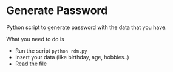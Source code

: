 # Generate Password

Python script to generate password with the data that you have. 

What you need to do is 
  - Run the script ``` python rdm.py ```
  - Insert your data (like birthday, age, hobbies..)
  - Read the file
